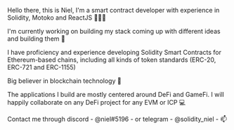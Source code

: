 Hello there, this is Niel, I'm a smart contract developer with experience in Solidity, Motoko and ReactJS 👨🏻‍💻

I'm currently working on building my stack coming up with different ideas and building them 🧱

I have proficiency and experience developing Solidity Smart Contracts for Ethereum-based chains, including all kinds of token standards (ERC-20, ERC-721 and ERC-1155)

Big believer in blockchain technology 👀 

The applications I build are mostly centered around DeFi and GameFi. I will happily collaborate on any DeFi project for any EVM or ICP 💻

Contact me through discord - @niel#5196 - or telegram - @solidity_niel - 📫

